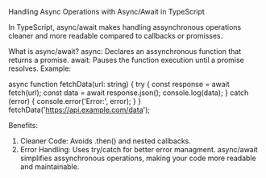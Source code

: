 Handling Async Operations with Async/Await in TypeScript

In TypeScript, async/await makes handling assynchronous operations cleaner and more readable compared to callbacks or promisses.

What is async/await?
async: Declares an assynchronous function that returns a promise.
await: Pauses the function execution until a promise resolves.
Example:
 
async function fetchData(url: string) {
  try {
    const response = await fetch(url);
    const data = await response.json();
    console.log(data);
  } catch (error) {
    console.error('Error:', error);
  }
}
fetchData('https://api.example.com/data');


Benefits:
1. Cleaner Code: Avoids .then() and nested callbacks.
2. Error Handling: Uses try/catch for better error managment.
async/await simplifies assynchronous operations, making your code more readable and maintainable.